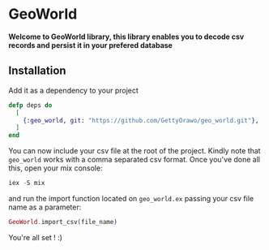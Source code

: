 # GeoWorld

**Welcome to GeoWorld library, this library enables you to decode csv records and persist it in your prefered database**

## Installation

Add it as a dependency to your project


```elixir
defp deps do
  [
    {:geo_world, git: "https://github.com/GettyOrawo/geo_world.git"},
  ]
end
```
You can now include your csv file at the root of the project. Kindly note that `geo_world` works with a comma separated csv format.
Once you've done all this, open your mix console:


```elixir
iex -S mix
```

and run the import function located on `geo_world.ex` passing your csv file name as a parameter:

```elixir
GeoWorld.import_csv(file_name)
```

You're all set ! :)
